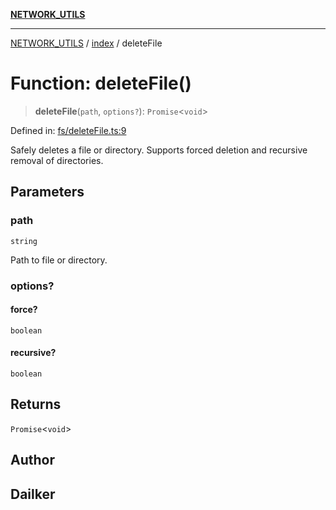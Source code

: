 [**NETWORK_UTILS**](../../README.md)

***

[NETWORK_UTILS](../../README.md) / [index](../README.md) / deleteFile

# Function: deleteFile()

> **deleteFile**(`path`, `options?`): `Promise`\<`void`\>

Defined in: [fs/deleteFile.ts:9](https://github.com/dailker/everyutil/blob/26e2bb73429918cf0d08899e9efd90b82a42c92e/src/fs/deleteFile.ts#L9)

Safely deletes a file or directory. Supports forced deletion and recursive removal of directories.

## Parameters

### path

`string`

Path to file or directory.

### options?

#### force?

`boolean`

#### recursive?

`boolean`

## Returns

`Promise`\<`void`\>

## Author

## Dailker
